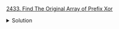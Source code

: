 [2433. Find The Original Array of Prefix Xor](https://leetcode.com/contest/weekly-contest-314/problems/find-the-original-array-of-prefix-xor/)

<details><summary>Solution</summary>

![](../assets/20221117203508.png)

</details>
